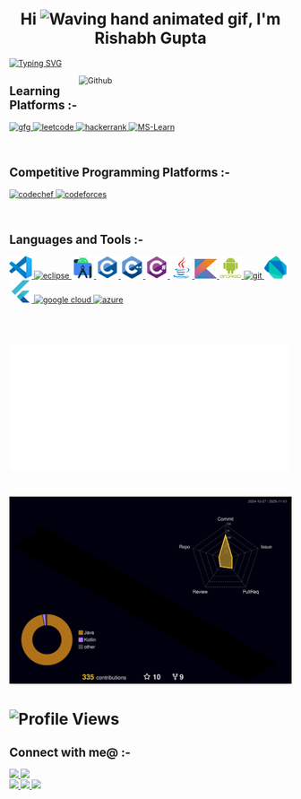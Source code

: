 <h1 align="center"> 
  Hi
  <img src="https://raw.githubusercontent.com/Rishabh2804/Rishabh2804/master/Resources/wave.gif" 
         alt="Waving hand animated gif"         
         width="40"/>,
   I'm <b>Rishabh Gupta</b>
</h1> 


[![Typing SVG](https://readme-typing-svg.herokuapp.com?size=40&color=%23F7E727&center=true&width=1000&lines=I'm+an+aspiring+Developer;I'm+a+Competitive+Programmer;I'm+a+Learning+Enthusiast;I'm+an+Explorer)](https://git.io/typing-svg)

<img width="380" align="right" alt="Github"
src="https://raw.githubusercontent.com/Rishabh2804/Rishabh2804/master/Resources/Developer.gif" 
/> 


## <b>Learning Platforms :-</b>
<p align="left"> 
<!-- GeeksForGeeks -->
 <a
    href=https://auth.geeksforgeeks.org/user/rishabhgupta2804/practice/
    target="_blank">
    <img 
        src="https://raw.githubusercontent.com/Rishabh2804/github-profile-readme-generator/master/src/images/icons/Social/geeks-for-geeks.svg"
        alt="gfg" height="30" width="50" 
    />
 </a> 
 <!-- LeetCode -->
 <a 
    href=https://leetcode.com/Rishabh2804/
    target="blank">
    <img 
        src="https://raw.githubusercontent.com/Rishabh2804/github-profile-readme-generator/master/src/images/icons/Social/leet-code.svg"
        alt="leetcode" height="30" width = "50"
    />
 </a>
 <!-- HackerRank -->
 <a 
    href=https://www.hackerrank.com/Rishabh2804 
    target="blank">    
    <img 
        src="https://raw.githubusercontent.com/Rishabh2804/github-profile-readme-generator/master/src/images/icons/Social/hackerrank.svg"
        alt="hackerrank" height="30" width="40" 
    />
 </a>
 <!-- MS-Learn -->
 <a
    href=https://docs.microsoft.com/en-us/users/rishabh2804/
    target="blank">
    <img 
        src="https://raw.githubusercontent.com/Rishabh2804/Rishabh2804/master/Resources/Icons/Microsoft learning_logo.png"
        alt="MS-Learn" height="40" 
        width = "100"
    />
 </a>  
</p>
<br>

## <b>Competitive Programming Platforms :-</b>
<p align="left"> 
<!-- CodeChef -->
 <a 
    href=https://www.codechef.com/users/coding_hazard
    target="blank">
    <img
        src="https://img.shields.io/badge/Codechef-%23B92B27.svg?&style=for-the-badge&logo=Codechef&logoColor=white"
        alt="codechef" height="30" 
    />
 </a>
 <!-- CodeForces -->
 <a 
    href=https://codeforces.com/profile/Rishabh2804 
    target="blank">
    <img 
        src="https://img.shields.io/badge/Codeforces-445f9d?style=for-the-badge&logo=Codeforces&logoColor=white"
        alt="codeforces" height="30" 
    />
 </a>
</p>

<br>

## <b>Languages and Tools :-</b>
<p align="left">
<!-- vs code -->
 <a 
    href="https://code.visualstudio.com/" 
    target="_blank" rel="noreferrer"> 
    <img
        src="https://raw.githubusercontent.com/github/explore/80688e429a7d4ef2fca1e82350fe8e3517d3494d/topics/visual-studio-code/visual-studio-code.png"
        alt="VS code" width="40" height="40"
    /> 
 </a> 
 <!-- eclipse -->
 <a 
    href="https://www.eclipse.org"
    target="_blank" rel="noreferrer"> 
    <img
        src="https://raw.githubusercontent.com/Rishabh2804/Rishabh2804/master/Resources/Icons/Eclipse Icon.png"
        alt="eclipse" width="40" height="40"
    /> 
 </a> 
 <!-- android studio -->
<a 
    href="https://developer.android.com/studio"
    target="_blank" rel="noreferrer"> 
    <img
        src="https://raw.githubusercontent.com/devicons/devicon/master/icons/androidstudio/androidstudio-original.svg"
        alt="android studio" width="40" height="40"
    /> 
 </a> 
 <!-- c -->
 <a
    href="https://www.cprogramming.com/" 
    target="_blank" rel="noreferrer"> 
    <img
        src="https://raw.githubusercontent.com/devicons/devicon/master/icons/c/c-original.svg"
        alt="c" width="40" height="40"
    /> 
 </a> 
 <!-- cpp -->
 <a 
    href="https://isocpp.org/"
    target="_blank" rel="noreferrer"> 
    <img
        src="https://raw.githubusercontent.com/devicons/devicon/master/icons/cplusplus/cplusplus-original.svg"
        alt="cplusplus" width="40" height="40"
    /> 
 </a> 
 <!-- csharp -->
 <a 
    href="https://docs.microsoft.com/en-us/dotnet/csharp/" 
    target="_blank" rel="noreferrer"> 
    <img
        src="https://raw.githubusercontent.com/devicons/devicon/master/icons/csharp/csharp-original.svg"
        alt="java" width="40" height="40"
    /> 
 </a> 
 <!-- java -->
 <a 
    href="https://www.java.com" 
    target="_blank" rel="noreferrer"> 
    <img
        src="https://raw.githubusercontent.com/devicons/devicon/master/icons/java/java-original.svg"
        alt="java" width="40" height="40"
    /> 
 </a> 
 <!-- kotlin -->
 <a 
    href="https://kotlinlang.org/" 
    target="_blank" rel="noreferrer"> 
    <img
        src="https://raw.githubusercontent.com/devicons/devicon/master/icons/kotlin/kotlin-original.svg"
        alt="kotlin" width="40" height="35"
    /> 
 </a> 
 <!-- android -->
    <a 
        href="https://developer.android.com/" 
        target="_blank" rel="noreferrer"> 
        <img
            src="https://raw.githubusercontent.com/devicons/devicon/master/icons/android/android-plain-wordmark.svg"
            alt="android" width="40" height="40"
        />
 <!-- git -->
 <a 
    href="https://git-scm.com/"
    target="_blank" rel="noreferrer"> 
    <img
        src="https://www.vectorlogo.zone/logos/git-scm/git-scm-icon.svg" alt="git"
        width="40" height="40"
    /> 
 </a> 
 <!-- dart -->
 <a 
    href="https://dart.dev/" 
    target="_blank" rel="noreferrer"> 
    <img    
        src="https://raw.githubusercontent.com/devicons/devicon/master/icons/dart/dart-original.svg"
        alt="dart" width="40" height="40"
    /> 
 </a> 
 <!-- flutter -->
 <a 
    href="https://flutter.dev/" 
    target="_blank" rel="noreferrer"> 
    <img    
        src="https://raw.githubusercontent.com/devicons/devicon/master/icons/flutter/flutter-original.svg"
        alt="flutter" width="40" height="40"
    /> 
 </a> 
 <!-- google cloud -->
    <a 
        href="https://cloud.google.com/" 
        target="_blank" rel="noreferrer"> 
        <img    
            src="https://www.vectorlogo.zone/logos/google_cloud/google_cloud-icon.svg"
            alt="google cloud" width="40" height="40"
        />
 <!-- azure -->
 <a
    href="https://azure.microsoft.com/en-in/" 
    target="_blank" 
    rel="noreferrer"> 
    <img
        src=https://www.vectorlogo.zone/logos/microsoft_azure/microsoft_azure-icon.svg
        alt="azure" width="40" height="40"/> 
 </a> 
 <!-- SQL
 <a 
    href="https://www.mysql.com/"
    target="_blank" rel="noreferrer"> 
    <img
        src="https://raw.githubusercontent.com/devicons/devicon/master/icons/mysql/mysql-original-wordmark.svg"
        alt="mysql" width="40" height="40"
    /> 
 </a>  -->
</p> 

<br>
<!-- Github Stats-->

# <img src="https://raw.githubusercontent.com/Rishabh2804/Rishabh2804/master/github-metrics.svg" width = 500>
# <img src="https://raw.githubusercontent.com/Rishabh2804/Rishabh2804/master/profile-3d-contrib/profile-night-rainbow.svg" width = 600>

# ![Profile Views](https://komarev.com/ghpvc/?username=Rishabh2804&color=blueviolet&style=flat-square&label=Profile+Views)


## <b>Connect with me@ :-</b>
<p>
<!-- Github -->
<a 
    target="_blank" 
    href="https://github.com/Rishabh2804">
    <img
        src="https://img.shields.io/badge/GitHub-000000?style=for-the-badge&logo=github&logoColor=white">
    </img>    
</a>
<!-- StackOverFlow -->
<a 
    target="_blank" 
    href="https://stackoverflow.com/users/17798976/rishabh-gupta">
    <img
        src="https://img.shields.io/badge/StackOverFlow-AAAAAA?style=for-the-badge&logo=stackoverflow&logoColor=orange">
    </img>
</a>
<br>
<!-- LinkedIn -->
<a 
    target="_blank"
    href="https://www.linkedin.com/in/rishabh-gupta-2804/">
    <img
        src="https://img.shields.io/badge/-LinkedIn-0077B5?style=for-the-badge&logo=Linkedin&logoColor=white">
    </img>
</a>
<!-- GMail -->
<a 
    target="_blank" 
    href="mailto:rishabhgupta2804@gmail.com">
    <img
        src="https://img.shields.io/badge/-Gmail-D14836?style=for-the-badge&logo=Gmail&logoColor=white">
    </img>    
</a>
<!-- Twitter -->
<a 
    target="_blank" 
    href="https://twitter.com/ris0_2804">
    <img
        src="https://img.shields.io/badge/Twitter-0077B5?style=for-the-badge&logo=Twitter&logoColor=white">
    </img>
</a>
</p>

